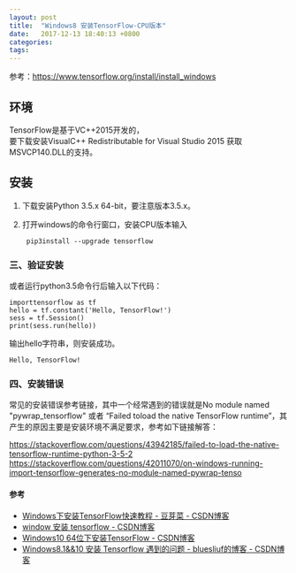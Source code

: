 ```yaml
---
layout: post
title:  "Windows8 安装TensorFlow-CPU版本"
date:   2017-12-13 18:40:13 +0800
categories:  
tags: 
---
```




参考：https://www.tensorflow.org/install/install_windows
 
## 环境 ##
 
TensorFlow是基于VC++2015开发的，  
要下载安装VisualC++ Redistributable for Visual Studio 2015  获取MSVCP140.DLL的支持。 
 
## 安装 ##
  
1. 下载安装Python 3.5.x 64-bit，要注意版本3.5.x。
2. 打开windows的命令行窗口，安装CPU版本输入

		pip3install --upgrade tensorflow

 
### 三、验证安装 ###

或者运行python3.5命令行后输入以下代码：

	importtensorflow as tf
	hello = tf.constant('Hello, TensorFlow!')
	sess = tf.Session()
	print(sess.run(hello))

输出hello字符串，则安装成功。

	Hello, TensorFlow!
 
### 四、安装错误 ###

常见的安装错误参考链接，其中一个经常遇到的错误就是No module named "pywrap_tensorflow" 或者 “Failed toload the native TensorFlow runtime”，其产生的原因主要是安装环境不满足要求，参考如下链接解答：  

https://stackoverflow.com/questions/43942185/failed-to-load-the-native-tensorflow-runtime-python-3-5-2
https://stackoverflow.com/questions/42011070/on-windows-running-import-tensorflow-generates-no-module-named-pywrap-tenso

#### 参考 ####


* [Windows下安装TensorFlow快速教程 - 豆芽菜 - CSDN博客](http://blog.csdn.net/dou3516/article/details/77836459)
* [window 安装 tensorflow - CSDN博客](http://blog.csdn.net/hai4321/article/details/78438981)
* [Windows10 64位下安装TensorFlow - CSDN博客](http://blog.csdn.net/zhunianguo/article/details/53536425)
* [Windows8.1&&10 安装 Tensorflow 遇到的问题 - bluesliuf的博客 - CSDN博客](http://blog.csdn.net/bluesliuf/article/details/78004578)